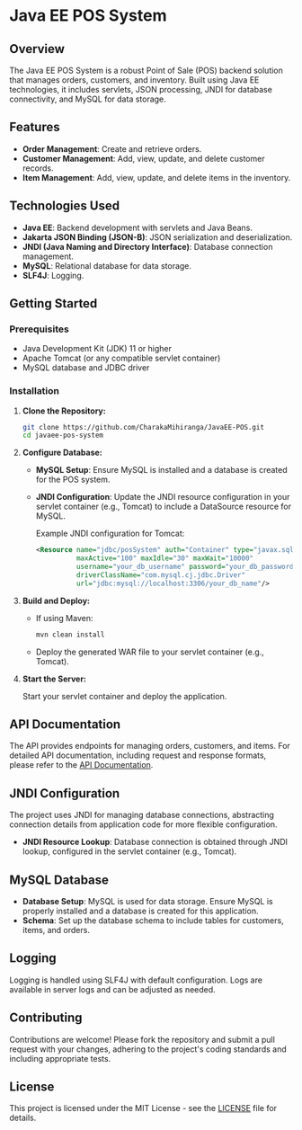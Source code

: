 # Java EE POS System

## Overview

The Java EE POS System is a robust Point of Sale (POS) backend solution that manages orders, customers, and inventory. Built using Java EE technologies, it includes servlets, JSON processing, JNDI for database connectivity, and MySQL for data storage.

## Features

- **Order Management**: Create and retrieve orders.
- **Customer Management**: Add, view, update, and delete customer records.
- **Item Management**: Add, view, update, and delete items in the inventory.

## Technologies Used

- **Java EE**: Backend development with servlets and Java Beans.
- **Jakarta JSON Binding (JSON-B)**: JSON serialization and deserialization.
- **JNDI (Java Naming and Directory Interface)**: Database connection management.
- **MySQL**: Relational database for data storage.
- **SLF4J**: Logging.

## Getting Started

### Prerequisites

- Java Development Kit (JDK) 11 or higher
- Apache Tomcat (or any compatible servlet container)
- MySQL database and JDBC driver

### Installation

1. **Clone the Repository:**

    ```bash
    git clone https://github.com/CharakaMihiranga/JavaEE-POS.git
    cd javaee-pos-system
    ```

2. **Configure Database:**

   - **MySQL Setup**: Ensure MySQL is installed and a database is created for the POS system.
   - **JNDI Configuration**: Update the JNDI resource configuration in your servlet container (e.g., Tomcat) to include a DataSource resource for MySQL.

     Example JNDI configuration for Tomcat:
     ```xml
     <Resource name="jdbc/posSystem" auth="Container" type="javax.sql.DataSource"
               maxActive="100" maxIdle="30" maxWait="10000"
               username="your_db_username" password="your_db_password"
               driverClassName="com.mysql.cj.jdbc.Driver"
               url="jdbc:mysql://localhost:3306/your_db_name"/>
     ```

3. **Build and Deploy:**

   - If using Maven:
     ```bash
     mvn clean install
     ```
   - Deploy the generated WAR file to your servlet container (e.g., Tomcat).

4. **Start the Server:**

   Start your servlet container and deploy the application.

## API Documentation

The API provides endpoints for managing orders, customers, and items. For detailed API documentation, including request and response formats, please refer to the [API Documentation](https://documenter.getpostman.com/view/35384500/2sA3s3GWG7).

## JNDI Configuration

The project uses JNDI for managing database connections, abstracting connection details from application code for more flexible configuration.

- **JNDI Resource Lookup**: Database connection is obtained through JNDI lookup, configured in the servlet container (e.g., Tomcat).

## MySQL Database

- **Database Setup**: MySQL is used for data storage. Ensure MySQL is properly installed and a database is created for this application.
- **Schema**: Set up the database schema to include tables for customers, items, and orders.

## Logging

Logging is handled using SLF4J with default configuration. Logs are available in server logs and can be adjusted as needed.

## Contributing

Contributions are welcome! Please fork the repository and submit a pull request with your changes, adhering to the project's coding standards and including appropriate tests.

## License

This project is licensed under the MIT License - see the [LICENSE](LICENSE) file for details.

